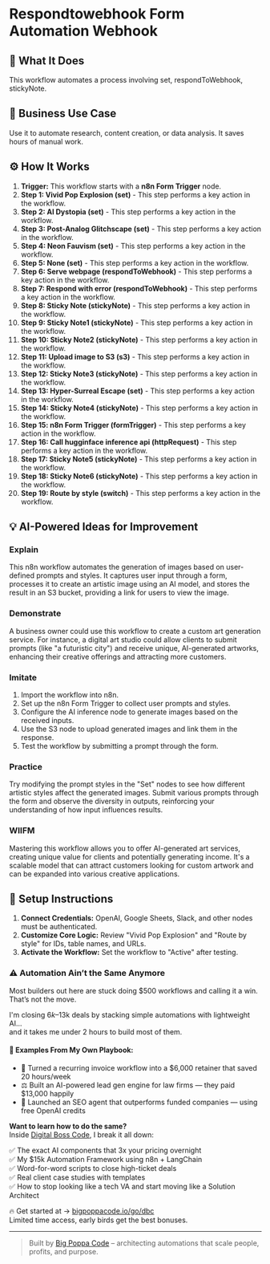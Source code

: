 # Respondtowebhook Form Automation Webhook

## 🚀 What It Does
This workflow automates a process involving set, respondToWebhook, stickyNote.

## 💼 Business Use Case
Use it to automate research, content creation, or data analysis. It saves hours of manual work.

## ⚙️ How It Works
1.  **Trigger:** This workflow starts with a **n8n Form Trigger** node.
2. **Step 1: Vivid Pop Explosion (set)** - This step performs a key action in the workflow.
3. **Step 2: AI Dystopia (set)** - This step performs a key action in the workflow.
4. **Step 3: Post-Analog Glitchscape (set)** - This step performs a key action in the workflow.
5. **Step 4: Neon Fauvism (set)** - This step performs a key action in the workflow.
6. **Step 5: None (set)** - This step performs a key action in the workflow.
7. **Step 6: Serve webpage (respondToWebhook)** - This step performs a key action in the workflow.
8. **Step 7: Respond with error (respondToWebhook)** - This step performs a key action in the workflow.
9. **Step 8: Sticky Note (stickyNote)** - This step performs a key action in the workflow.
10. **Step 9: Sticky Note1 (stickyNote)** - This step performs a key action in the workflow.
11. **Step 10: Sticky Note2 (stickyNote)** - This step performs a key action in the workflow.
12. **Step 11: Upload image to S3 (s3)** - This step performs a key action in the workflow.
13. **Step 12: Sticky Note3 (stickyNote)** - This step performs a key action in the workflow.
14. **Step 13: Hyper-Surreal Escape (set)** - This step performs a key action in the workflow.
15. **Step 14: Sticky Note4 (stickyNote)** - This step performs a key action in the workflow.
16. **Step 15: n8n Form Trigger (formTrigger)** - This step performs a key action in the workflow.
17. **Step 16: Call hugginface inference api (httpRequest)** - This step performs a key action in the workflow.
18. **Step 17: Sticky Note5 (stickyNote)** - This step performs a key action in the workflow.
19. **Step 18: Sticky Note6 (stickyNote)** - This step performs a key action in the workflow.
20. **Step 19: Route by style (switch)** - This step performs a key action in the workflow.

## 💡 AI-Powered Ideas for Improvement
### Explain
This n8n workflow automates the generation of images based on user-defined prompts and styles. It captures user input through a form, processes it to create an artistic image using an AI model, and stores the result in an S3 bucket, providing a link for users to view the image.

### Demonstrate
A business owner could use this workflow to create a custom art generation service. For instance, a digital art studio could allow clients to submit prompts (like "a futuristic city") and receive unique, AI-generated artworks, enhancing their creative offerings and attracting more customers.

### Imitate
1. Import the workflow into n8n.
2. Set up the n8n Form Trigger to collect user prompts and styles.
3. Configure the AI inference node to generate images based on the received inputs.
4. Use the S3 node to upload generated images and link them in the response.
5. Test the workflow by submitting a prompt through the form.

### Practice
Try modifying the prompt styles in the "Set" nodes to see how different artistic styles affect the generated images. Submit various prompts through the form and observe the diversity in outputs, reinforcing your understanding of how input influences results.

### WIIFM
Mastering this workflow allows you to offer AI-generated art services, creating unique value for clients and potentially generating income. It's a scalable model that can attract customers looking for custom artwork and can be expanded into various creative applications.

## 🔧 Setup Instructions
1. **Connect Credentials:** OpenAI, Google Sheets, Slack, and other nodes must be authenticated.
2. **Customize Core Logic:** Review "Vivid Pop Explosion" and "Route by style" for IDs, table names, and URLs.
3. **Activate the Workflow:** Set the workflow to "Active" after testing.

### ⚠️ Automation Ain’t the Same Anymore

Most builders out here are stuck doing $500 workflows and calling it a win.  
That’s not the move.  

I'm closing $6k–$13k deals by stacking simple automations with lightweight AI...  
and it takes me under 2 hours to build most of them.

#### 🧠 Examples From My Own Playbook:
- 🔁 Turned a recurring invoice workflow into a $6,000 retainer that saved 20 hours/week  
- ⚖️ Built an AI-powered lead gen engine for law firms — they paid $13,000 happily  
- 🚀 Launched an SEO agent that outperforms funded companies — using free OpenAI credits  

**Want to learn how to do the same?**  
Inside [Digital Boss Code](https://bigpoppacode.io/go/dbc), I break it all down:

✅ The exact AI components that 3x your pricing overnight  
✅ My $15k Automation Framework using n8n + LangChain  
✅ Word-for-word scripts to close high-ticket deals  
✅ Real client case studies with templates  
✅ How to stop looking like a tech VA and start moving like a Solution Architect  

🔥 Get started at → [bigpoppacode.io/go/dbc](https://bigpoppacode.io/go/dbc)  
Limited time access, early birds get the best bonuses.

---
> Built by [Big Poppa Code](https://bigpoppacode.io) – architecting automations that scale people, profits, and purpose.
